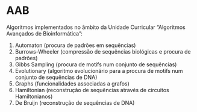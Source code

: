 # AAB

Algoritmos implementados no âmbito da Unidade Curricular “Algoritmos Avançados de Bioinformática”:
1. Automaton (procura de padrões em sequências)
2. Burrows-Wheeler (compressão de sequências biológicas e procura de padrões)
3. Gibbs Sampling (procura de motifs num conjunto de sequências)
4. Evolutionary (algoritmo evolucionário para a procura de motifs num conjunto de sequências de DNA)
5. Graphs (funcionalidades associadas a grafos)
6. Hamiltonian (reconstrução de sequências através de circuitos Hamiltonianos)
7. De Bruijn (reconstrução de sequências de DNA)
